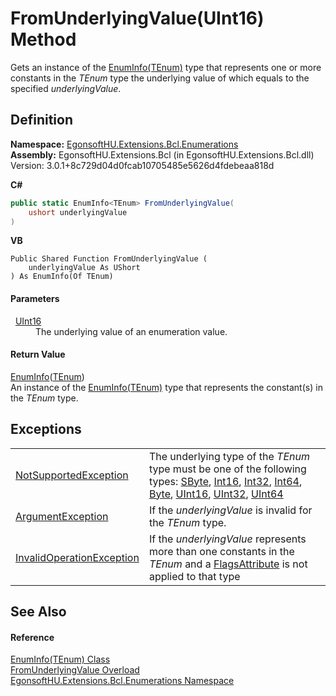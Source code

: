 # FromUnderlyingValue(UInt16) Method


Gets an instance of the <a href="T_EgonsoftHU_Extensions_Bcl_Enumerations_EnumInfo_1.md">EnumInfo(TEnum)</a> type that represents one or more constants in the *TEnum* type the underlying value of which equals to the specified *underlyingValue*.



## Definition
**Namespace:** <a href="N_EgonsoftHU_Extensions_Bcl_Enumerations.md">EgonsoftHU.Extensions.Bcl.Enumerations</a>  
**Assembly:** EgonsoftHU.Extensions.Bcl (in EgonsoftHU.Extensions.Bcl.dll) Version: 3.0.1+8c729d04d0fcab10705485e5626d4fdebeaa818d

**C#**
``` C#
public static EnumInfo<TEnum> FromUnderlyingValue(
	ushort underlyingValue
)
```
**VB**
``` VB
Public Shared Function FromUnderlyingValue ( 
	underlyingValue As UShort
) As EnumInfo(Of TEnum)
```



#### Parameters
<dl><dt>  <a href="https://learn.microsoft.com/dotnet/api/system.uint16" target="_blank" rel="noopener noreferrer">UInt16</a></dt><dd>The underlying value of an enumeration value.</dd></dl>

#### Return Value
<a href="T_EgonsoftHU_Extensions_Bcl_Enumerations_EnumInfo_1.md">EnumInfo</a>(<a href="T_EgonsoftHU_Extensions_Bcl_Enumerations_EnumInfo_1.md">TEnum</a>)  
An instance of the <a href="T_EgonsoftHU_Extensions_Bcl_Enumerations_EnumInfo_1.md">EnumInfo(TEnum)</a> type that represents the constant(s) in the *TEnum* type.

## Exceptions
<table>
<tr>
<td><a href="https://learn.microsoft.com/dotnet/api/system.notsupportedexception" target="_blank" rel="noopener noreferrer">NotSupportedException</a></td>
<td>The underlying type of the <em>TEnum</em> type must be one of the following types: <a href="https://learn.microsoft.com/dotnet/api/system.sbyte" target="_blank" rel="noopener noreferrer">SByte</a>, <a href="https://learn.microsoft.com/dotnet/api/system.int16" target="_blank" rel="noopener noreferrer">Int16</a>, <a href="https://learn.microsoft.com/dotnet/api/system.int32" target="_blank" rel="noopener noreferrer">Int32</a>, <a href="https://learn.microsoft.com/dotnet/api/system.int64" target="_blank" rel="noopener noreferrer">Int64</a>, <a href="https://learn.microsoft.com/dotnet/api/system.byte" target="_blank" rel="noopener noreferrer">Byte</a>, <a href="https://learn.microsoft.com/dotnet/api/system.uint16" target="_blank" rel="noopener noreferrer">UInt16</a>, <a href="https://learn.microsoft.com/dotnet/api/system.uint32" target="_blank" rel="noopener noreferrer">UInt32</a>, <a href="https://learn.microsoft.com/dotnet/api/system.uint64" target="_blank" rel="noopener noreferrer">UInt64</a></td></tr>
<tr>
<td><a href="https://learn.microsoft.com/dotnet/api/system.argumentexception" target="_blank" rel="noopener noreferrer">ArgumentException</a></td>
<td>If the <em>underlyingValue</em> is invalid for the <em>TEnum</em> type.</td></tr>
<tr>
<td><a href="https://learn.microsoft.com/dotnet/api/system.invalidoperationexception" target="_blank" rel="noopener noreferrer">InvalidOperationException</a></td>
<td>If the <em>underlyingValue</em> represents more than one constants in the <em>TEnum</em> and a <a href="https://learn.microsoft.com/dotnet/api/system.flagsattribute" target="_blank" rel="noopener noreferrer">FlagsAttribute</a> is not applied to that type</td></tr>
</table>

## See Also


#### Reference
<a href="T_EgonsoftHU_Extensions_Bcl_Enumerations_EnumInfo_1.md">EnumInfo(TEnum) Class</a>  
<a href="Overload_EgonsoftHU_Extensions_Bcl_Enumerations_EnumInfo_1_FromUnderlyingValue.md">FromUnderlyingValue Overload</a>  
<a href="N_EgonsoftHU_Extensions_Bcl_Enumerations.md">EgonsoftHU.Extensions.Bcl.Enumerations Namespace</a>  

